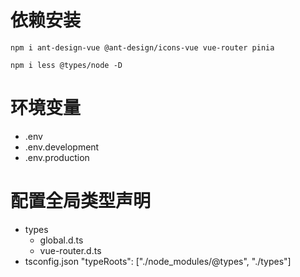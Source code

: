 # 依赖安装

`npm i ant-design-vue @ant-design/icons-vue vue-router pinia`

`npm i less @types/node -D`

# 环境变量

- .env
- .env.development
- .env.production

# 配置全局类型声明

- types
  - global.d.ts
  - vue-router.d.ts
- tsconfig.json
  "typeRoots": ["./node_modules/@types", "./types"]
